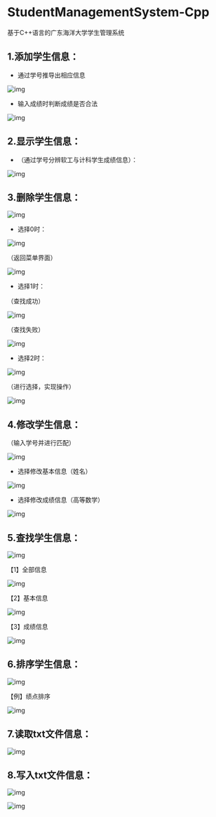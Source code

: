 # StudentManagementSystem-Cpp
基于C++语言的广东海洋大学学生管理系统

## 1.添加学生信息：

* 通过学号推导出相应信息

![img](https://cocochimp-markdown-img.oss-cn-beijing.aliyuncs.com/save/clip_image004.gif)

* 输入成绩时判断成绩是否合法

![img](https://cocochimp-markdown-img.oss-cn-beijing.aliyuncs.com/save/clip_image006.gif)

 

## 2.显示学生信息：

* （通过学号分辨软工与计科学生成绩信息）：

![img](https://cocochimp-markdown-img.oss-cn-beijing.aliyuncs.com/save/clip_image008.gif)

 

## 3.删除学生信息：

![img](https://cocochimp-markdown-img.oss-cn-beijing.aliyuncs.com/save/clip_image010.gif)

* 选择0时：

![img](https://cocochimp-markdown-img.oss-cn-beijing.aliyuncs.com/save/clip_image012.gif)

（返回菜单界面）

![img](https://cocochimp-markdown-img.oss-cn-beijing.aliyuncs.com/save/clip_image014.gif)

* 选择1时：

（查找成功）

![img](https://cocochimp-markdown-img.oss-cn-beijing.aliyuncs.com/save/clip_image016.gif)

（查找失败）

![img](https://cocochimp-markdown-img.oss-cn-beijing.aliyuncs.com/save/clip_image018.gif)

* 选择2时：

![img](https://cocochimp-markdown-img.oss-cn-beijing.aliyuncs.com/save/clip_image020.gif)

（进行选择，实现操作）

![img](https://cocochimp-markdown-img.oss-cn-beijing.aliyuncs.com/save/clip_image022.gif)

 

## 4.修改学生信息：

（输入学号并进行匹配）

![img](https://cocochimp-markdown-img.oss-cn-beijing.aliyuncs.com/save/clip_image024.gif)

* 选择修改基本信息（姓名）

![img](https://cocochimp-markdown-img.oss-cn-beijing.aliyuncs.com/save/clip_image026.gif)

* 选择修改成绩信息（高等数学）

![img](https://cocochimp-markdown-img.oss-cn-beijing.aliyuncs.com/save/clip_image028.gif)

 

## 5.查找学生信息：

![img](https://cocochimp-markdown-img.oss-cn-beijing.aliyuncs.com/save/clip_image030.gif)

【1】全部信息

![img](https://cocochimp-markdown-img.oss-cn-beijing.aliyuncs.com/save/clip_image032.gif)

【2】基本信息

![img](https://cocochimp-markdown-img.oss-cn-beijing.aliyuncs.com/save/clip_image034.gif)

【3】成绩信息

![img](https://cocochimp-markdown-img.oss-cn-beijing.aliyuncs.com/save/clip_image036.gif)

 

## 6.排序学生信息：

![img](https://cocochimp-markdown-img.oss-cn-beijing.aliyuncs.com/save/clip_image038.gif)

【例】绩点排序

![img](https://cocochimp-markdown-img.oss-cn-beijing.aliyuncs.com/save/clip_image040.gif)

 

## 7.读取txt文件信息：

![img](https://cocochimp-markdown-img.oss-cn-beijing.aliyuncs.com/save/clip_image042.gif)

 

## 8.写入txt文件信息：

![img](https://cocochimp-markdown-img.oss-cn-beijing.aliyuncs.com/save/clip_image044.gif)

![img](https://cocochimp-markdown-img.oss-cn-beijing.aliyuncs.com/save/clip_image046.gif)
